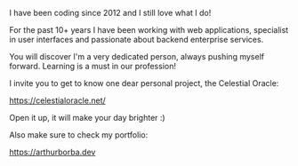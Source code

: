I have been coding since 2012 and I still love what I do!

For the past 10+ years I have been working with web applications, specialist in user interfaces and passionate about backend enterprise services.

You will discover I'm a very dedicated person, always pushing myself forward. Learning is a must in our profession!

I invite you to get to know one dear personal project, the Celestial Oracle:

https://celestialoracle.net/

Open it up, it will make your day brighter :)

Also make sure to check my portfolio:

https://arthurborba.dev
